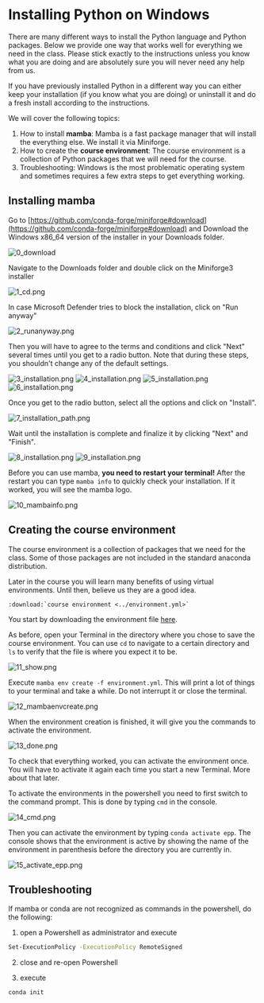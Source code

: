 # Installing Python on Windows

There are many different ways to install the Python language and Python packages. Below
we provide one way that works well for everything we need in the class. Please stick
exactly to the instructions unless you know what you are doing and are absolutely sure
you will never need any help from us.

If you have previously installed Python in a different way you can either keep your
installation (if you know what you are doing) or uninstall it and do a fresh install
according to the instructions.

We will cover the following topics:

1. How to install **mamba**: Mamba is a fast package manager that will install the
   everything else. We install it via Miniforge.
1. How to create the **course environment**: The course environment is a collection of
   Python packages that we will need for the course.
1. Troubleshooting: Windows is the most problematic operating system and sometimes
   requires a few extra steps to get everything working.

## Installing mamba

Go to
[https://github.com/conda-forge/miniforge#download](https://github.com/conda-forge/miniforge#download)
and Download the Windows x86_64 version of the installer in your Downloads folder.

![0_download](0_download.png)

Navigate to the Downloads folder and double click on the Miniforge3 installer

![1_cd.png](1_cd.png)

In case Microsoft Defender tries to block the installation, click on "Run anyway"

![2_runanyway.png](2_runanyway.png)

Then you will have to agree to the terms and conditions and click "Next" several times
until you get to a radio button. Note that during these steps, you shouldn't change any
of the default settings.

![3_installation.png](3_installation.png) ![4_installation.png](4_installation.png)
![5_installation.png](5_installation.png) ![6_installation.png](6_installation.png)

Once you get to the radio button, select all the options and click on "Install".

![7_installation_path.png](7_installation_path.png)

Wait until the installation is complete and finalize it by clicking "Next" and "Finish".

![8_installation.png](8_installation.png) ![9_installation.png](9_installation.png)

Before you can use mamba, **you need to restart your terminal!** After the restart you
can type `mamba info` to quickly check your installation. If it worked, you will see the
mamba logo.

![10_mambainfo.png](10_mambainfo.png)

## Creating the course environment

The course environment is a collection of packages that we need for the class. Some of
those packages are not included in the standard anaconda distribution.

Later in the course you will learn many benefits of using virtual environments. Until
then, believe us they are a good idea.

```{eval-rst}
:download:`course environment <../environment.yml>`
```

You start by downloading the environment file [here](../environment.yml).

As before, open your Terminal in the directory where you chose to save the course
environment. You can use `cd` to navigate to a certain directory and `ls` to verify that
the file is where you expect it to be.

![11_show.png](11_show.png)

Execute `mamba env create -f environment.yml`. This will print a lot of things to your
terminal and take a while. Do not interrupt it or close the terminal.

![12_mambaenvcreate.png](12_mambaenvcreate.png)

When the environment creation is finished, it will give you the commands to activate the
environment.

![13_done.png](13_done.png)

To check that everything worked, you can activate the environment once. You will have to
activate it again each time you start a new Terminal. More about that later.

To activate the environments in the powershell you need to first switch to the command
prompt. This is done by typing `cmd` in the console.

![14_cmd.png](14_cmd.png)

Then you can activate the environment by typing `conda activate epp`. The console shows
that the environment is active by showing the name of the environment in parenthesis
before the directory you are currently in.

![15_activate_epp.png](15_activate_epp.png)


## Troubleshooting

If mamba or conda are not recognized as commands in the powershell, do the following:

1. open a Powershell as administrator and execute

```bash
Set-ExecutionPolicy -ExecutionPolicy RemoteSigned
```

2. close and re-open Powershell

3. execute

```bash
conda init
```
